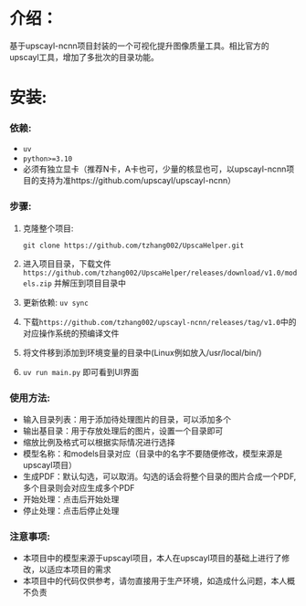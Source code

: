 # 介绍：
基于upscayl-ncnn项目封装的一个可视化提升图像质量工具。相比官方的upscayl工具，增加了多批次的目录功能。

# 安装:

### 依赖:

- `uv`
- `python>=3.10` 
- 必须有独立显卡（推荐N卡，A卡也可，少量的核显也可，以upscayl-ncnn项目的支持为准https://github.com/upscayl/upscayl-ncnn）

### 步骤:

1. 克隆整个项目:

   `git clone https://github.com/tzhang002/UpscaHelper.git`

2. 进入项目目录，下载文件`https://github.com/tzhang002/UpscaHelper/releases/download/v1.0/models.zip` 并解压到项目目录中
3. 更新依赖: `uv sync`
4. 下载`https://github.com/tzhang002/upscayl-ncnn/releases/tag/v1.0`中的对应操作系统的预编译文件
5. 将文件移到添加到环境变量的目录中(Linux例如放入/usr/local/bin/)
6. `uv run main.py` 即可看到UI界面

### 使用方法:

- 输入目录列表：用于添加待处理图片的目录，可以添加多个
- 输出基目录：用于存放处理后的图片，设置一个目录即可
- 缩放比例及格式可以根据实际情况进行选择
- 模型名称：和models目录对应（目录中的名字不要随便修改，模型来源是upscayl项目）
- 生成PDF：默认勾选，可以取消。勾选的话会将整个目录的图片合成一个PDF,多个目录则会对应生成多个PDF
- 开始处理：点击后开始处理
- 停止处理：点击后停止处理

### 注意事项:

- 本项目中的模型来源于upscayl项目，本人在upscayl项目的基础上进行了修改，以适应本项目的需求
- 本项目中的代码仅供参考，请勿直接用于生产环境，如造成什么问题，本人概不负责